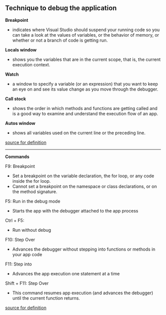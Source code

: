 ## Technique to debug the application

**Breakpoint**
- indicates where Visual Studio should suspend your running code so you can take a look at the values 
of variables, or the behavior of memory, or whether or not a branch of code is getting run.

**Locals window**
- shows you the variables that are in the current scope, that is, the current execution context.

**Watch**
- a window to specify a variable (or an expression) that you want to keep 
an eye on and see its value change as you move through the debugger.

**Call stock**
- shows the order in which methods and functions are getting called and 
is a good way to examine and understand the execution flow of an app.

**Autos window**
- shows all variables used on the current line or the preceding line.

[source for definition](https://docs.microsoft.com/en-us/visualstudio/get-started/csharp/tutorial-debugger?view=vs-2019)
___

**Commands**

F9: Breakpoint
- Set a breakpoint on the variable declaration, the for loop, or any code inside the for loop. 
- Cannot set a breakpoint on the namespace or class declarations, or on the method signature.

F5: Run in the debug mode
-  Starts the app with the debugger attached to the app process
  
Ctrl + F5: 
- Run without debug

F10: Step Over
- Advances the debugger without stepping into functions or methods in your app code
  
F11: Step into
- Advances the app execution one statement at a time
  
Shift + F11: Step Over
- This command resumes app execution (and advances the debugger) until the current function returns.

[source for definition](https://docs.microsoft.com/en-us/visualstudio/get-started/csharp/tutorial-debugger?view=vs-2019)
